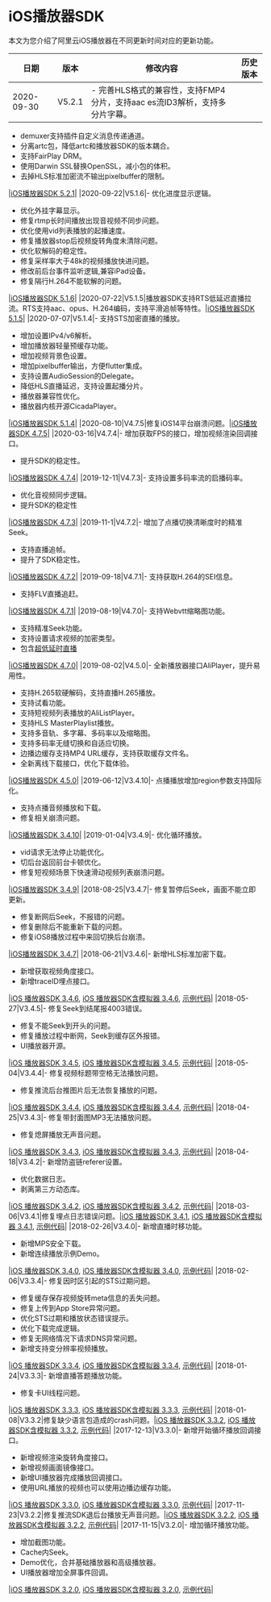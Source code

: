 # iOS播放器SDK

本文为您介绍了阿里云iOS播放器在不同更新时间对应的更新功能。

|**日期**|**版本**|**修改内容**|**历史版本**|
|------|------|--------|--------|
|2020-09-30|V5.2.1|-   完善HLS格式的兼容性，支持FMP4分片，支持aac es流ID3解析，支持多分片字幕。
-   demuxer支持插件自定义消息传递通道。
-   分离artc包，降低artc和播放器SDK的版本耦合。
-   支持FairPlay DRM。
-   使用Darwin SSL替换OpenSSL，减小包的体积。
-   去掉HLS标准加密流不输出pixelbuffer的限制。

|[iOS播放器SDK 5.2.1](https://alivc-demo-cms.alicdn.com/versionProduct/sourceCode/playVideo/5.2.1/ApsaraVideo_videoPlay_v5.2.1_iOS_20200930.zip)|
|2020-09-22|V5.1.6|-   优化进度显示逻辑。
-   优化外挂字幕显示。
-   修复rtmp长时间播放出现音视频不同步问题。
-   优化使用vid列表播放的起播速度。
-   修复播放器stop后视频旋转角度未清除问题。
-   优化软解码的稳定性。
-   修复采样率大于48k的视频播放快进问题。
-   修改前后台事件监听逻辑,兼容iPad设备。
-   修复隔行H.264不能软解的问题。

|[iOS播放器SDK 5.1.6](https://alivc-demo-cms.alicdn.com/versionProduct/sourceCode/playVideo/5.1.6/ApsaraVideo_videoPlay_v5.1.6_iOS_20200922.zip)|
|2020-07-22|V5.1.5|播放器SDK支持RTS低延迟直播拉流。RTS支持aac、opus、H.264编码，支持平滑追帧等特性。|[iOS播放器SDK 5.1.5](https://alivc-demo-cms.alicdn.com/versionProduct/sourceCode/playVideo/5.1.5/ApsaraVideo_videoPlay_v5.1.5_iOS_20200721.zip)|
|2020-07-07|V5.1.4|-   支持STS加密直播的播放。
-   增加设置IPv4/v6解析。
-   增加播放器轻量预缓存功能。
-   增加视频背景色设置。
-   增加pixelbuffer输出，方便flutter集成。
-   支持设置AudioSession的Delegate。
-   降低HLS直播延迟，支持设置起播分片。
-   播放器兼容性优化。
-   播放器内核开源CicadaPlayer。

|[iOS播放器SDK 5.1.4](https://alivc-demo-cms.alicdn.com/versionProduct/sourceCode/playVideo/5.1.4/ApsaraVideo_videoPlay_v5.1.4_iOS_20200709.zip)|
|2020-08-10|V4.7.5|修复iOS14平台崩溃问题。|[iOS播放器SDK 4.7.5](https://alivc-demo-cms.alicdn.com//versionProduct/sourceCode/playVideo/4.7.5/ApsaraVideo_videoPlay_v4.7.5_iOS_20200810.zip)|
|2020-03-16|V4.7.4|-   增加获取FPS的接口，增加视频渲染回调接口。
-   提升SDK的稳定性。

|[iOS播放器SDK 4.7.4](https://alivc-demo-cms.alicdn.com//versionProduct/sourceCode/playVideo/4.7.4/ApsaraVideo_videoPlay_v4.7.4_iOS_20200316.zip)|
|2019-12-11|V4.7.3|-   支持设置多码率流的启播码率。
-   优化音视频同步逻辑。
-   提升SDK的稳定性

|[iOS播放器SDK 4.7.3](https://alivc-demo-cms.alicdn.com/versionProduct/sourceCode/playVideo/4.7.3/ApsaraVideo_videoPlay_v4.7.3_iOS_20191211.zip)|
|2019-11-1|V4.7.2|-   增加了点播切换清晰度时的精准Seek。
-   支持直播追帧。
-   提升了SDK稳定性。

|[iOS播放器SDK 4.7.2](https://alivc-demo-cms.alicdn.com/versionProduct/sourceCode/playVideo/4.7.2/ApsaraVideo_videoPlay_v4.7.2_iOS_20191030.zip)|
|2019-09-18|V4.7.1|-   支持获取H.264的SEI信息。
-   支持FLV直播追赶。

|[iOS播放器SDK 4.7.1](https://alivc-demo-cms.alicdn.com/versionProduct/sourceCode/playVideo/4.7.1/ApsaraVideo_videoPlay_v4.7.1_iOS_20190918.zip)|
|2019-08-19|V4.7.0|-   支持Webvtt缩略图功能。
-   支持精准Seek功能。
-   支持设置请求视频的加密类型。
-   包含[超低延时直播](https://promotion.aliyun.com/ntms/lowlatencylive.html)

|[iOS播放器SDK 4.7.0](https://alivc-demo-cms.alicdn.com/versionProduct/sourceCode/playVideo/4.7.0/ApsaraVideo_videoPlay_v4.7.0_iOS_20190809.zip)|
|2019-08-02|V4.5.0|-   全新播放器接口AliPlayer，提升易用性。
-   支持H.265软硬解码，支持直播H.265播放。
-   支持试看功能。
-   支持短视频列表播放的AliListPlayer。
-   支持HLS MasterPlaylist播放。
-   支持多音轨、多字幕、多码率以及缩略图。
-   支持多码率无缝切换和自适应切换。
-   边播边缓存支持MP4 URL缓存，支持获取缓存文件名。
-   全新离线下载接口，优化下载体验。

|[iOS播放器SDK 4.5.0](https://vod-download.cn-shanghai.aliyuncs.com/sdk/player/4.5.0/ApsaraVideo_videoPlay_v4.5.0_iOS_20190703.zip)|
|2019-06-12|V3.4.10|-   点播播放增加region参数支持国际化。
-   支持点播音频播放和下载。
-   修复相关崩溃问题。

|[iOS播放器SDK 3.4.10](https://vod-download.cn-shanghai.aliyuncs.com/sdk/player/3.4.10/ApsaraVideo_videoPlay_v3.4.10_iOS_20190612.zip)|
|2019-01-04|V3.4.9|-   优化循环播放。
-   vid请求无法停止功能优化。
-   切后台返回前台卡顿优化。
-   修复短视频场景下快速滑动视频列表崩溃问题。

|[iOS播放器SDK 3.4.9](https://vod-download.cn-shanghai.aliyuncs.com/sdk/player/3.4.9/ApsaraVideo_videoPlay_v3.4.9_iOS_20190104.zip)|
|2018-08-25|V3.4.7|-   修复暂停后Seek，画面不能立即更新。
-   修复断网后Seek，不报错的问题。
-   修复删除后不能重新下载的问题。
-   修复iOS8播放过程中来回切换后台崩溃。

|[iOS播放器SDK 3.4.7](http://vod-download.cn-shanghai.aliyuncs.com/sdk/player/ApsaraVideo_videoPlay_v3.4.7_iOS_20180825.zip)|
|2018-06-21|V3.4.6|-   新增HLS标准加密下载。
-   新增获取视频角度接口。
-   新增traceID埋点接口。

|[iOS 播放器SDK 3.4.6](http://docs-aliyun.cn-hangzhou.oss.aliyun-inc.com/assets/attach/51992/cn_zh/1529551533535/AliyunPlayerSDK_iOS_3.4.6_20180621.zip), [iOS 播放器SDK含模拟器 3.4.6](http://docs-aliyun.cn-hangzhou.oss.aliyun-inc.com/assets/attach/51992/cn_zh/1529551577612/AliyunPlayerSDK_simulator_iOS_3.4.5_20180621.zip), [示例代码](http://docs-aliyun.cn-hangzhou.oss.aliyun-inc.com/assets/attach/51992/cn_zh/1529551361280/AliyunPlayerDemo_iOS_3.4.6_20180621.zip)|
|2018-05-27|V3.4.5|-   修复Seek到结尾报4003错误。
-   修复不能Seek到开头的问题。
-   修复播放过程中断网，Seek到缓存区外报错。
-   UI播放器开源。

|[iOS 播放器SDK 3.4.5](http://docs-aliyun.cn-hangzhou.oss.aliyun-inc.com/assets/attach/51992/cn_zh/1527416197411/AliyunPlayerSDK_iOS_3.4.5_20180527.zip), [iOS 播放器SDK含模拟器 3.4.5](http://docs-aliyun.cn-hangzhou.oss.aliyun-inc.com/assets/attach/51992/cn_zh/1527416279435/AliyunPlayerSDK_simulator_iOS_3.4.5_20180527.zip), [示例代码](http://docs-aliyun.cn-hangzhou.oss.aliyun-inc.com/assets/attach/51992/cn_zh/1527416069093/AliyunPlayerDemo_iOS_3.4.5_20180527.zip)|
|2018-05-04|V3.4.4|-   修复视频标题带空格无法播放问题。
-   修复推流后台推图片后无法恢复播放的问题。

|[iOS 播放器SDK 3.4.4](http://docs-aliyun.cn-hangzhou.oss.aliyun-inc.com/assets/attach/51992/cn_zh/1525440967427/AliyunPlayerSDK_iOS_3.4.4_20180504.zip), [iOS 播放器SDK含模拟器 3.4.4](http://docs-aliyun.cn-hangzhou.oss.aliyun-inc.com/assets/attach/51992/cn_zh/1525441467915/AliyunPlayerSDK_simulator_iOS_3.4.4_20180504.zip), [示例代码](http://docs-aliyun.cn-hangzhou.oss.aliyun-inc.com/assets/attach/51992/cn_zh/1525440732905/AliyunPlayerDemo_iOS_3.4.4_20180504.zip)|
|2018-04-25|V3.4.3|-   修复带封面图MP3无法播放问题。
-   修复熄屏播放无声音问题。

|[iOS 播放器SDK 3.4.3](http://docs-aliyun.cn-hangzhou.oss.aliyun-inc.com/assets/attach/51992/cn_zh/1524628158418/AliyunPlayerSDK_iOS_3.4.3_20180425.zip), [iOS 播放器SDK含模拟器 3.4.3](http://docs-aliyun.cn-hangzhou.oss.aliyun-inc.com/assets/attach/51992/cn_zh/1524628197232/AliyunPlayerSDK_simulator_iOS_3.4.3_20180425.zip), [示例代码](http://docs-aliyun.cn-hangzhou.oss.aliyun-inc.com/assets/attach/51992/cn_zh/1524628019938/AliyunPlayerDemo_iOS_3.4.3_20180425.zip)|
|2018-04-18|V3.4.2|-   新增防盗链referer设置。
-   优化数据日志。
-   剥离第三方动态库。

|[iOS 播放器SDK 3.4.2](http://docs-aliyun.cn-hangzhou.oss.aliyun-inc.com/assets/attach/51992/cn_zh/1524066692289/AliyunPlayerSDK_iOS_3.4.2_20180418.zip), [iOS 播放器SDK含模拟器 3.4.2](http://docs-aliyun.cn-hangzhou.oss.aliyun-inc.com/assets/attach/51992/cn_zh/1524067005791/AliyunPlayerSDK_simulator_iOS_3.4.2_20180418.zip), [示例代码](http://docs-aliyun.cn-hangzhou.oss.aliyun-inc.com/assets/attach/51992/cn_zh/1524066214686/AliyunPlayerDemo_iOS_3.4.2_20180418.zip)|
|2018-03-06|V3.4.1|修复埋点日志错误问题。|[iOS 播放器SDK 3.4.1](http://docs-aliyun.cn-hangzhou.oss.aliyun-inc.com/assets/attach/51992/cn_zh/1520327335149/AliyunPlayerSDK_iOS_3.4.1_20180306.zip), [iOS 播放器SDK含模拟器 3.4.1](http://docs-aliyun.cn-hangzhou.oss.aliyun-inc.com/assets/attach/51992/cn_zh/1520327371533/AliyunPlayerSDK_simulator_iOS_3.4.1_20180306.zip), [示例代码](http://docs-aliyun.cn-hangzhou.oss.aliyun-inc.com/assets/attach/51992/cn_zh/1520327162347/AliyunPlayerDemo_iOS_3.4.1_20180306.zip)|
|2018-02-26|V3.4.0|-   新增直播时移功能。
-   新增MPS安全下载。
-   新增连续播放示例Demo。

|[iOS 播放器SDK 3.4.0](http://docs-aliyun.cn-hangzhou.oss.aliyun-inc.com/assets/attach/51992/cn_zh/1518347211811/AliyunPlayerSDK_iOS_3.4.0_20180211.zip), [iOS 播放器SDK含模拟器 3.4.0](http://docs-aliyun.cn-hangzhou.oss.aliyun-inc.com/assets/attach/51992/cn_zh/1518347266318/AliyunPlayerSDK_simulator_iOS_3.4.0_20180211.zip), [示例代码](http://docs-aliyun.cn-hangzhou.oss.aliyun-inc.com/assets/attach/51992/cn_zh/1518347301745/AliyunPlayerDemo_iOS_3.4.0_20180211.zip)|
|2018-02-06|V3.3.4|-   修复因时区引起的STS过期问题。
-   修复缓存保存视频旋转meta信息的丢失问题。
-   修复上传到App Store异常问题。
-   优化STS过期和播放状态错误提示。
-   优化下载完成逻辑。
-   修复无网络情况下请求DNS异常问题。
-   新增支持变分辨率视频播放。

|[iOS 播放器SDK 3.3.4](http://docs-aliyun.cn-hangzhou.oss.aliyun-inc.com/assets/attach/51992/cn_zh/1518345894525/AliyunPlayerSDK_iOS_3.3.4_20180211.zip), [iOS 播放器SDK含模拟器 3.3.4](http://docs-aliyun.cn-hangzhou.oss.aliyun-inc.com/assets/attach/51992/cn_zh/1518345935298/AliyunPlayerSDK_simulator_iOS_3.3.4_20180211.zip), [示例代码](http://docs-aliyun.cn-hangzhou.oss.aliyun-inc.com/assets/attach/51992/cn_zh/1518345966003/AliyunPlayerDemo_iOS_3.3.4_20180211.zip)|
|2018-01-24|V3.3.3|-   新增直播答题播放功能。
-   修复卡UI线程问题。

|[iOS 播放器SDK 3.3.3](http://docs-aliyun.cn-hangzhou.oss.aliyun-inc.com/assets/attach/51992/cn_zh/1516788337140/AliyunPlayerSDK_iOS_3.3.3_20180124.zip), [iOS 播放器SDK含模拟器 3.3.3](http://docs-aliyun.cn-hangzhou.oss.aliyun-inc.com/assets/attach/51992/cn_zh/1516788363471/AliyunPlayerSDK_%20simulator_iOS_3.3.3_20180124.zip), [示例代码](http://docs-aliyun.cn-hangzhou.oss.aliyun-inc.com/assets/attach/51992/cn_zh/1516788423099/AliyunPlayerDemo_iOS_3.3.3_20180124.zip)|
|2018-01-08|V3.3.2|修复缺少语言包造成的crash问题。|[iOS 播放器SDK 3.3.2](http://docs-aliyun.cn-hangzhou.oss.aliyun-inc.com/assets/attach/51992/cn_zh/1515423301613/AliyunPlayerSDK_iOS_3.3.2_20180108.zip), [iOS 播放器SDK含模拟器 3.3.2](http://docs-aliyun.cn-hangzhou.oss.aliyun-inc.com/assets/attach/51992/cn_zh/1515423329342/AliyunPlayerSDK_iOS_simulator_3.3.2_20180108.zip), [示例代码](http://docs-aliyun.cn-hangzhou.oss.aliyun-inc.com/assets/attach/51992/cn_zh/1515423369790/AliyunPlayerDemo_iOS_3.3.2_20180108.zip)|
|2017-12-13|V3.3.0|-   新增开始循环播放回调接口。
-   新增视频渲染旋转角度接口。
-   新增视频画面镜像接口。
-   新增UI播放器完成播放回调接口。
-   使用URL播放的视频也可以使用边播边缓存功能。

|[iOS 播放器SDK 3.3.0](http://docs-aliyun.cn-hangzhou.oss.aliyun-inc.com/assets/attach/51992/cn_zh/1513163797968/AliyunPlayerSDK_iOS_3.3.0_20171213.zip), [iOS 播放器SDK含模拟器 3.3.0](http://docs-aliyun.cn-hangzhou.oss.aliyun-inc.com/assets/attach/51992/cn_zh/1513163823503/AliyunPlayerSDK_iOS_simulator_3.3.0_20171213.zip), [示例代码](http://docs-aliyun.cn-hangzhou.oss.aliyun-inc.com/assets/attach/51992/cn_zh/1513163680584/AliyunPlayerDemo_iOS_3.3.0_20171213.zip)|
|2017-11-23|V3.2.2|修复推流SDK退后台播放无声音问题。|[iOS 播放器SDK 3.2.2](http://docs-aliyun.cn-hangzhou.oss.aliyun-inc.com/assets/attach/51992/cn_zh/1511447652057/AliyunPlayerSDK_iOS_3.2.2_20171123.zip), [iOS 播放器SDK含模拟器 3.2.2](http://docs-aliyun.cn-hangzhou.oss.aliyun-inc.com/assets/attach/51992/cn_zh/1511447722625/AliyunPlayerSDK_iOS_simulator_3.2.2_20171123.zip), [示例代码](http://docs-aliyun.cn-hangzhou.oss.aliyun-inc.com/assets/attach/51992/cn_zh/1511447767767/AliyunPlayerDemo_iOS_3.2.2_20171123.zip)|
|2017-11-15|V3.2.0|-   增加循环播放功能。
-   增加截图功能。
-   Cache内Seek。
-   Demo优化，合并基础播放器和高级播放器。
-   UI播放器增加全屏事件回调。

|[iOS 播放器SDK 3.2.0](http://docs-aliyun.cn-hangzhou.oss.aliyun-inc.com/assets/attach/51992/cn_zh/1510825327903/AliyunPlayerSDK_iOS_3.2.0_20171115.zip), [iOS 播放器SDK含模拟器 3.2.0](http://docs-aliyun.cn-hangzhou.oss.aliyun-inc.com/assets/attach/51992/cn_zh/1510825353449/AliyunPlayerSDK_iOS_simulator_3.2.0_20171115.zip), [示例代码](http://docs-aliyun.cn-hangzhou.oss.aliyun-inc.com/assets/attach/51992/cn_zh/1510825448080/AliyunPlayerDemo_iOS_3.2.0_20171115.zip)|

